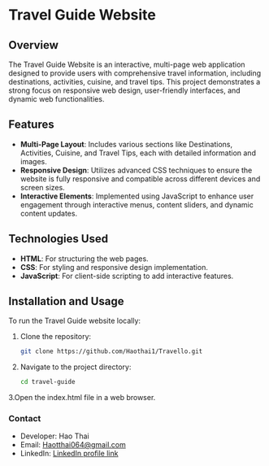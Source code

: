 # Travel Guide Website

## Overview
The Travel Guide Website is an interactive, multi-page web application designed to provide users with comprehensive travel information, including destinations, activities, cuisine, and travel tips. This project demonstrates a strong focus on responsive web design, user-friendly interfaces, and dynamic web functionalities.

## Features
- **Multi-Page Layout**: Includes various sections like Destinations, Activities, Cuisine, and Travel Tips, each with detailed information and images.
- **Responsive Design**: Utilizes advanced CSS techniques to ensure the website is fully responsive and compatible across different devices and screen sizes.
- **Interactive Elements**: Implemented using JavaScript to enhance user engagement through interactive menus, content sliders, and dynamic content updates.

## Technologies Used
- **HTML**: For structuring the web pages.
- **CSS**: For styling and responsive design implementation.
- **JavaScript**: For client-side scripting to add interactive features.

## Installation and Usage
To run the Travel Guide website locally:
1. Clone the repository:
   ```bash
   git clone https://github.com/Haothai1/Travello.git
   ```
2. Navigate to the project directory:
   ```bash
   cd travel-guide
   ```
3.Open the index.html file in a web browser.

### Contact
- Developer: Hao Thai
- Email: Haotthai064@gmail.com
- LinkedIn: [LinkedIn profile link](https://www.linkedin.com/in/haothai/)
